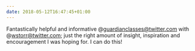 ```yaml
---
date: 2018-05-12T16:47:45+01:00
---
```


Fantastically helpful and informative @guardianclasses@twitter.com with @wstorr@twitter.com; just the right amount of insight, inspiration and encouragement I was hoping for. I can do this!

